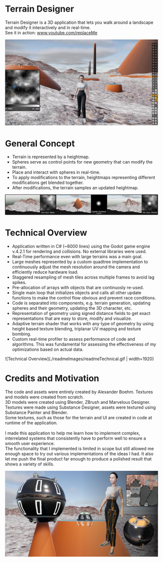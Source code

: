 # Terrain Designer

Terrain Designer is a 3D application that lets you walk around a landscape and modify it interactively and in real-time.<br />
See it in action: www.youtube.com/replaceMe <br />

![Terrain Designer](./readmeImages/readmeMain.jpg)


# General Concept

- Terrain is represented by a heightmap.
- Spheres serve as control points for new geometry that can modify the terrain.
- Place and interact with spheres in real-time.
- To apply modifications to the terrain, heightmaps representing different modifications get blended together.
- After modifications, the terrain samples an updated heightmap.

![General Concept](./readmeImages/readmeConcept.jpg)


# Technical Overview

- Application written in C# (~8000 lines) using the Godot game engine v.4.2.1 for rendering and collisions. No external libraries were used.
- Real-Time performance even with large terrains was a main goal.
- Large meshes represented by a custom quadtree implementation to continuously adjust the mesh resolution around the camera and efficiently reduce hardware load.
- Staggered resampling of mesh tiles across multiple frames to avoid lag spikes.
- Pre-allocation of arrays with objects that are continuosly re-used.
- Single main loop that initializes objects and calls all other update functions to make the control flow obvious and prevent race conditions.
- Code is separated into components, e.g. terrain generation, updating spheres and their geometry, updating the 3D character, etc.
- Representation of geometry using signed distance fields to get exact representations that are easy to store, modify and visualize.
- Adaptive terrain shader that works with any type of geometry by using height based texture blending, triplanar UV mapping and texture bombing.
- Custom real-time profiler to assess performance of code and algorithms. This was fundamental for assessing the effectiveness of my optimizations based on actual data.

![Technical Overview](./readmeImages/readmeTechnical.gif | width=1920)


# Credits and Motivation
The code and assets were entirely created by Alexander Boehm. Textures and models were created from scratch.<br />
3D models were created using Blender, ZBrush and Marvelous Designer.<br />
Textures were made using Substance Designer, assets were textured using Substance Painter and Blender.<br />
Some textures, such as those for the terrain and UI are created in code at runtime of the application.<br />
<br />
I made this application to help me learn how to implement complex, interrelated systems that consistently have to perform well to ensure a smooth user experience.<br />
The functionality that I implemented is limited in scope but still allowed me enough space to try out various implementations of the ideas I had. It also let me push the final product far enough to produce a polished result that shows a variety of skills.<br />

![Assets](./readmeImages/readmeAssets.jpg)
